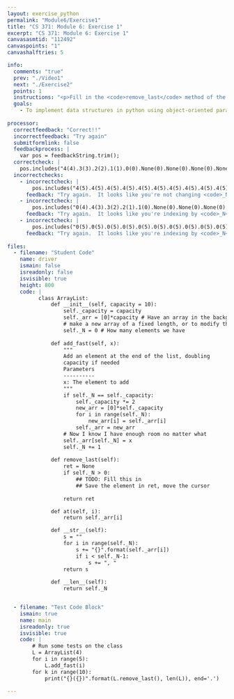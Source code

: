 ```yaml
---
layout: exercise_python
permalink: "Module6/Exercise1"
title: "CS 371: Module 6: Exercise 1"
excerpt: "CS 371: Module 6: Exercise 1"
canvasasmtid: "112492"
canvaspoints: "1"
canvashalftries: 5

info:
  comments: "true"
  prev: "./Video1"
  next: "./Exercise2"
  points: 1
  instructions: "<p>Fill in the <code>remove_last</code> method of the <code>ArrayList</code> data structure.  This should run in O(1) time.</p>"
  goals:
    - To implement data structures in python using object-oriented paradigms
    
processor:  
  correctfeedback: "Correct!!" 
  incorrectfeedback: "Try again"
  submitformlink: false
  feedbackprocess: | 
    var pos = feedbackString.trim();
  correctcheck: |
    pos.includes("4(4).3(3).2(2).1(1).0(0).None(0).None(0).None(0).None(0).None(0)")
  incorrectchecks:
    - incorrectcheck: |
        pos.includes("4(5).4(5).4(5).4(5).4(5).4(5).4(5).4(5).4(5).4(5)")
      feedback: "Try again.  It looks like you're not changing <code>_N</code>." 
    - incorrectcheck: |
        pos.includes("0(4).4(3).3(2).2(1).1(0).None(0).None(0).None(0).None(0).None(0)")
      feedback: "Try again.  It looks like you're indexing by <code>_N</code>, not <code>_N-1</code>." 
    - incorrectcheck: |
        pos.includes("0(5).0(5).0(5).0(5).0(5).0(5).0(5).0(5).0(5).0(5).")
      feedback: "Try again.  It looks like you're indexing by <code>_N</code>, not <code>_N-1</code>, and you also need to decrease <code>_N</code> every time." 
 
files:
  - filename: "Student Code"
    name: driver
    ismain: false
    isreadonly: false
    isvisible: true
    height: 800
    code: | 
          class ArrayList:
              def __init__(self, capacity = 10):
                  self._capacity = capacity
                  self._arr = [0]*capacity # Have an array in the background, and I'm only allowed to
                  # make a new array of a fixed length, or to modify the current array's elements
                  self._N = 0 # How many elements we have
              
              def add_fast(self, x):
                  """
                  Add an element at the end of the list, doubling
                  capacity if needed
                  Parameters
                  ----------
                  x: The element to add
                  """
                  if self._N == self._capacity:
                      self._capacity *= 2
                      new_arr = [0]*self._capacity
                      for i in range(self._N):
                          new_arr[i] = self._arr[i]
                      self._arr = new_arr
                  # Now I know I have enough room no matter what
                  self._arr[self._N] = x
                  self._N += 1
              
              def remove_last(self):
                  ret = None
                  if self._N > 0:
                      ## TODO: Fill this in
                      ## Save the element in ret, move the cursor
                      
                  return ret

              def at(self, i):
                  return self._arr[i]

              def __str__(self):
                  s = ""
                  for i in range(self._N):
                      s += "{}".format(self._arr[i])
                      if i < self._N-1:
                          s += ", "
                  return s
              
              def __len__(self):
                  return self._N


  - filename: "Test Code Block"
    ismain: true
    name: main
    isreadonly: true
    isvisible: true
    code: |
        # Run some tests on the class
        L = ArrayList(4)
        for i in range(5):
            L.add_fast(i)
        for k in range(10):
            print("{}({})".format(L.remove_last(), len(L)), end='.')
        
---
```

